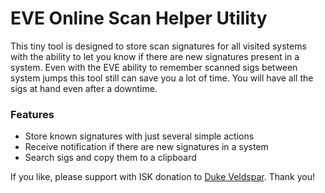 # EVE Online Scan Helper Utility

This tiny tool is designed to store scan signatures for all visited systems with the ability to let you know if there are new signatures present in a system. Even with the EVE ability to remember scanned sigs between system jumps this tool still can save you a lot of time. You will have all the sigs at hand even after a downtime.

### Features
* Store known signatures with just several simple actions
* Receive notification if there are new signatures in a system
* Search sigs and copy them to a clipboard

If you like, please support with ISK donation to [Duke Veldspar](https://zkillboard.com/character/96496243/).
Thank you!

